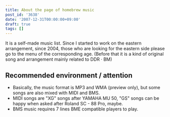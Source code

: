```yaml
---
title: About the page of homebrew music
post_id: '3638'
date: '2007-12-31T00:00:00+09:00'
draft: true
tags: []
---
```


It is a self-made music list. Since I started to work on the eastern arrangement, since 2004, those who are looking for the eastern side please go to the menu of the corresponding age. (Before that it is a kind of original song and arrangement mainly related to DDR · BM)

## Recommended environment / attention

*   Basically, the music format is MP3 and WMA (preview only), but some songs are also mixed with MIDI and BMS.
*   MIDI songs are "XG" songs after YAMAHA MU 50, "GS" songs can be happy when asked after Roland SC - 88 Pro, maybe.
*   BMS music requires 7 lines BME compatible players to play.
